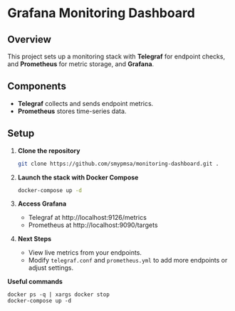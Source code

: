 # Grafana Monitoring Dashboard

## Overview
This project sets up a monitoring stack with **Telegraf** for endpoint checks, and **Prometheus** for metric storage, and **Grafana**.

## Components
- **Telegraf** collects and sends endpoint metrics.
- **Prometheus** stores time-series data.

## Setup

1. **Clone the repository**

   ```bash
   git clone https://github.com/smypmsa/monitoring-dashboard.git .
   ```

2. **Launch the stack with Docker Compose**

    ```bash
    docker-compose up -d
    ```

3. **Access Grafana**

    - Telegraf at http://localhost:9126/metrics
    - Prometheus at http://localhost:9090/targets

4. **Next Steps**

    - View live metrics from your endpoints.
    - Modify `telegraf.conf` and `prometheus.yml` to add more endpoints or adjust settings.

**Useful commands**

    docker ps -q | xargs docker stop
    docker-compose up -d